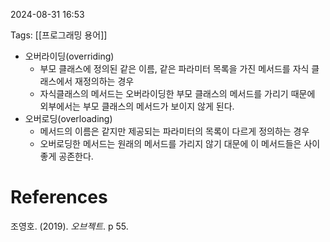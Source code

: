 
2024-08-31 16:53

Tags: [[프로그래밍 용어]]


- 오버라이딩(overriding)
	- 부모 클래스에 정의된 같은 이름, 같은 파라미터 목록을 가진 메서드를 자식 클래스에서 재정의하는 경우
	- 자식클래스의 메서드는 오버라이딩한 부모 클래스의 메서드를 가리기 때문에 외부에서는 부모 클래스의 메서드가 보이지 않게 된다.
- 오버로딩(overloading)
	- 메서드의 이름은 같지만 제공되는 파라미터의 목록이 다르게 정의하는 경우
	- 오버로딩한 메서드는 원래의 메서드를 가리지 않기 대문에 이 메서드들은 사이 좋게 공존한다.


# References

조영호. (2019). *오브젝트*. p 55.